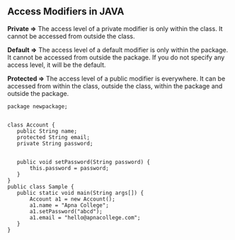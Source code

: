 ## **Access Modifiers in JAVA**

**Private =>**
The access level of a private modifier is only within the class. It cannot be accessed from outside the class.

**Default =>**
The access level of a default modifier is only within the package. It cannot be accessed from outside the package. If you do not specify any access level, it will be the default.

**Protected =>**
The access level of a public modifier is everywhere. It can be accessed from within the class, outside the class, within the package and outside the package.


```
package newpackage;


class Account {
   public String name;
   protected String email;
   private String password;


   public void setPassword(String password) {
       this.password = password;
   }
}
public class Sample {
   public static void main(String args[]) {
       Account a1 = new Account();
       a1.name = "Apna College";
       a1.setPassword("abcd");
       a1.email = "hello@apnacollege.com";
   }
}
